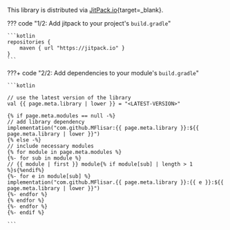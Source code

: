 This library is distributed via [JitPack.io](https://jitpack.io/){target=_blank}.

??? code "1/2: Add jitpack to your project's `build.gradle`"

    ```kotlin
    repositories {
        maven { url "https://jitpack.io" }
    }
    ```

???+ code "2/2: Add dependencies to your module's `build.gradle`"

    ```kotlin

    // use the latest version of the library
    val {{ page.meta.library | lower }} = "<LATEST-VERSION>" 

    {% if page.meta.modules == null -%}
    // add library dependency
    implementation("com.github.MFlisar:{{ page.meta.library }}:${{ page.meta.library | lower }}")
    {% else -%}
    // include necessary modules
    {% for module in page.meta.modules %}
    {%- for sub in module %}
    // {{ module | first }} module{% if module[sub] | length > 1 %}s{%endif%}
    {%- for e in module[sub] %}
    implementation("com.github.MFlisar.{{ page.meta.library }}:{{ e }}:${{ page.meta.library | lower }}")
    {%- endfor %}
    {% endfor %}
    {%- endfor %}
    {%- endif %}

    ```